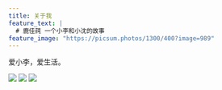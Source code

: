 ```yaml
---
title: 关于我
feature_text: |
  # 鹿佳莼 一个小李和小沈的故事
feature_image: "https://picsum.photos/1300/400?image=989"
---
```



爱小李，爱生活。

![][image-1]
![][image-2]
![][image-3]

[image-1]:	assets/img/portfolio.jpeg
[image-2]:	assets/img/portfolio2.jpeg
[image-3]:	assets/img/portfolio3.jpeg
